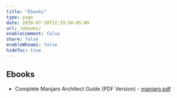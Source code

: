 ```yaml
---
title: "Ebooks"
type: page
date: 2020-07-30T22:33:58-05:00
url: /ebooks/
enableComment: false 
share: false
enableWhoami: false
hideToc: true
---
```

## Ebooks

- Complete Manjaro Architect Guide (PDF Version) - [manjaro.pdf](https://ctt.memberspace.com/content/f112f8b545f)
